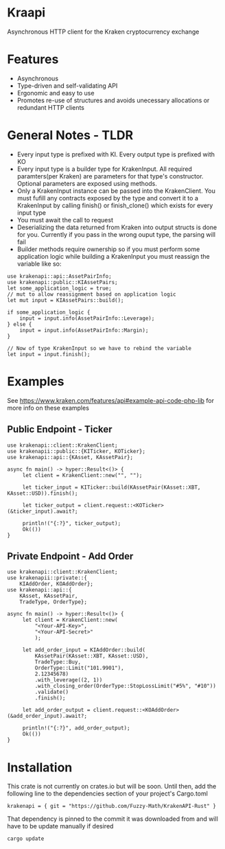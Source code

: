# Kraapi

Asynchronous HTTP client for the Kraken cryptocurrency exchange

# Features

- Asynchronous
- Type-driven and self-validating API
- Ergonomic and easy to use
- Promotes re-use of structures and avoids unecessary allocations or redundant HTTP clients

# General Notes - TLDR

- Every input type is prefixed with KI. Every output type is prefixed with KO
- Every input type is a builder type for KrakenInput. All required paramters(per Kraken) are
  parameters for that type's constructor. Optional parameters are exposed using methods.
- Only a KrakenInput instance can be passed into the KrakenClient. You must fufill any
  contracts exposed by the type and convert it to a KrakenInput by calling finish() or
  finish_clone() which exists for every input type
- You must await the call to request
- Deserializing the data returned from Kraken into output structs is done for you. Currently if
  you pass in the wrong ouput type, the parsing will fail
- Builder methods require ownership so if you must perform some application logic while
  building a KrakenInput you must reassign the variable like so:
```
use krakenapi::api::AssetPairInfo;
use krakenapi::public::KIAssetPairs;
let some_application_logic = true;
// mut to allow reassignment based on application logic
let mut input = KIAssetPairs::build();

if some_application_logic {
    input = input.info(AssetPairInfo::Leverage);
} else {
    input = input.info(AssetPairInfo::Margin);
}

// Now of type KrakenInput so we have to rebind the variable
let input = input.finish();
```
# Examples 
See <https://www.kraken.com/features/api#example-api-code-php-lib> for more info on these
examples

## Public Endpoint - Ticker
```
use krakenapi::client::KrakenClient;
use krakenapii::public::{KITicker, KOTicker};
use krakenapi::api::{KAsset, KAssetPair};

async fn main() -> hyper::Result<()> {
	 let client = KrakenClient::new("", "");

	 let ticker_input = KITicker::build(KAssetPair(KAsset::XBT, KAsset::USD)).finish();

	 let ticker_output = client.request::<KOTicker>(&ticker_input).await?;

	 println!("{:?}", ticker_output);
	 Ok(())
}
```
## Private Endpoint - Add Order
```
use krakenapi::client::KrakenClient;
use krakenapii::private::{
    KIAddOrder, KOAddOrder};
use krakenapi::api::{
    KAsset, KAssetPair,
    TradeType, OrderType};

async fn main() -> hyper::Result<()> {
	 let client = KrakenClient::new(
	     "<Your-API-Key>", 
	     "<Your-API-Secret>"
	     );

	 let add_order_input = KIAddOrder::build(
	     KAssetPair(KAsset::XBT, KAsset::USD),
	     TradeType::Buy,
	     OrderType::Limit("101.9901"),
	     2.12345678)
	     .with_leverage((2, 1))
	     .with_closing_order(OrderType::StopLossLimit("#5%", "#10"))
	     .validate()
	     .finish();

	 let add_order_output = client.request::<KOAddOrder>(&add_order_input).await?;

	 println!("{:?}", add_order_output);
	 Ok(())
}
```
# Installation
This crate is not currently on crates.io but will be soon. Until then, add the following line to the dependencies section of your project's Cargo.toml
```
krakenapi = { git = "https://github.com/Fuzzy-Math/KrakenAPI-Rust" }
```
That dependency is pinned to the commit it was downloaded from and will have to be update manually if desired
```
cargo update
```

